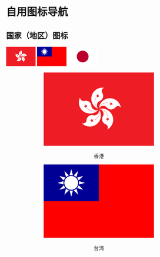 # 自用图标导航
## 国家（地区）图标
<img src="https://github.com/xioazeng/icon/raw/master/HK.png" alt="香港" width="80"/> <img src="https://github.com/xioazeng/icon/blob/master/TW.png" alt="台湾" width="80"/> <img src="https://github.com/xioazeng/icon/blob/master/JP.png" alt="日本" width="80"/>

<div style="text-align: center;"><img src="https://github.com/xioazeng/icon/raw/master/HK.png" alt="香港" width="300"/><p>香港</p></div> <div style="text-align: center;"><img src="https://github.com/xioazeng/icon/raw/master/TW.png" alt="香港" width="300"/><p>台湾</p></div>


